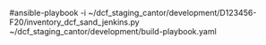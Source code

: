 #ansible-playbook -i ~/dcf_staging_cantor/development/D123456-F20/inventory_dcf_sand_jenkins.py ~/dcf_staging_cantor/development/build-playbook.yaml


